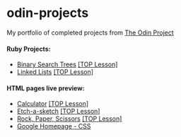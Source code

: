 # odin-projects
My portfolio of completed projects from [The Odin Project](https://www.theodinproject.com/)

#### Ruby Projects:
* [Binary Search Trees](https://github.com/ianmandap/odin-projects/tree/main/Ruby%20Binary%20Search%20Trees) [[TOP Lesson]](https://www.theodinproject.com/lessons/ruby-binary-search-trees)
* [Linked Lists](https://github.com/ianmandap/odin-projects/tree/main/Ruby%20Linked%20Lists) [[TOP Lesson]](https://www.theodinproject.com/lessons/ruby-linked-lists)

#### HTML pages live preview: 
* [Calculator](https://ianmandap.github.io/odin-projects/Calculator/index.html) [[TOP Lesson]](https://www.theodinproject.com/lessons/foundations-calculator)
* [Etch-a-sketch](https://ianmandap.github.io/odin-projects/Etch-a-sketch/index.html) [[TOP Lesson]](https://www.theodinproject.com/lessons/foundations-etch-a-sketch)
* [Rock, Paper, Scissors](https://ianmandap.github.io/odin-projects/Rock%20Paper%20Scissors/index.html) [[TOP Lesson]](https://www.theodinproject.com/lessons/foundations-rock-paper-scissors_)
* [Google Homepage - CSS](https://ianmandap.github.io/odin-projects/Google%20Homepage/index.html)
